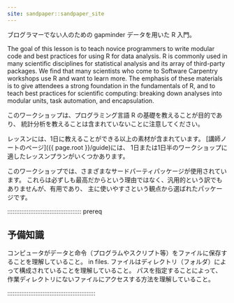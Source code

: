 ```yaml
---
site: sandpaper::sandpaper_site
---
```


ブログラマーでない人のための gapminder データを用いた R 入門。

The goal of this lesson is to teach novice programmers to write modular code
and best practices for using R for data analysis. R is commonly used in many
scientific disciplines for statistical analysis and its array of third-party
packages. We find that many scientists who come to Software Carpentry workshops
use R and want to learn more. The emphasis of these materials is to give
attendees a strong foundation in the fundamentals of R, and to teach best
practices for scientific computing: breaking down analyses into modular units,
task automation, and encapsulation.

このワークショップは、プログラミング言語 R の基礎を教えることが目的であり、 統計分析を教えることは含まれていないことに注意してください。

レッスンには、1日に教えることができる以上の素材が含まれています。  [講師ノートのページ]({{ page.root }}/guide)には、 1日または1日半のワークショップに適したレッスンプランがいくつかあります。

このワークショップでは、さまざまなサードパーティパッケージが使用されています。 これらは必ずしも最高だからという理由ではなく、汎用的という訳でもありませんが、有用であり、 主に使いやすさという観点から選ばれたパッケージです。

::::::::::::::::::::::::::::::::::::::::::  prereq

## 予備知識

コンピュータがデータと命令（プログラムやスクリプト等）をファイルに保存することを理解していること。 in files.
ファイルはディレクトリ（フォルダ）によって構成されていることを理解していること。
パスを指定することによって、作業ディレクトリにないファイルにアクセスする方法を理解していること。

::::::::::::::::::::::::::::::::::::::::::::::::::
